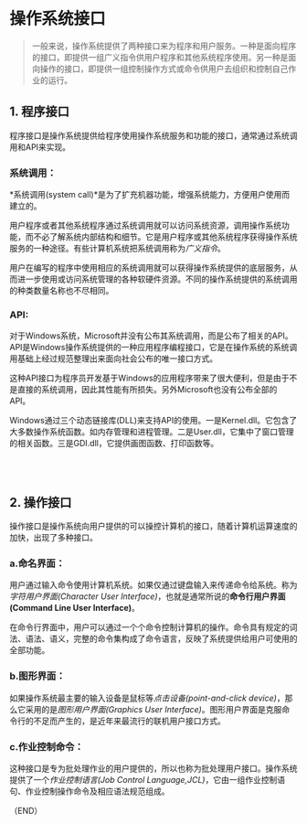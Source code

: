 # 操作系统接口    

> 一般来说，操作系统提供了两种接口来为程序和用户服务。一种是面向程序的接口，即提供一组广义指令供用户程序和其他系统程序使用。另一种是面向操作的接口，即提供一组控制操作方式或命令供用户去组织和控制自己作业的运行。    

## 1. 程序接口    

程序接口是操作系统提供给程序使用操作系统服务和功能的接口，通常通过系统调用和API来实现。    

### 系统调用：    

*系统调用(system call)*是为了扩充机器功能，增强系统能力，方便用户使用而建立的。    

用户程序或者其他系统程序通过系统调用就可以访问系统资源，调用操作系统功能，而不必了解系统内部结构和细节。它是用户程序或其他系统程序获得操作系统服务的一种途径。有些计算机系统把系统调用称为*广义指令*。    

用户在编写的程序中使用相应的系统调用就可以获得操作系统提供的底层服务，从而进一步使用或访问系统管理的各种软硬件资源。不同的操作系统提供的系统调用的种类数量名称也不尽相同。    

### API:    

对于Windows系统，Microsoft并没有公布其系统调用，而是公布了相关的API。API是Windows操作系统提供的一种应用程序编程接口，它是在操作系统的系统调用基础上经过规范整理出来面向社会公布的唯一接口方式。    

这种API接口为程序员开发基于Windows的应用程序带来了很大便利，但是由于不是直接的系统调用，因此其性能有所损失。另外Microsoft也没有公布全部的API。    

Windows通过三个动态链接库(DLL)来支持API的使用。一是Kernel.dll。它包含了大多数操作系统函数。如内存管理和进程管理。二是User.dll，它集中了窗口管理的相关函数。三是GDI.dll，它提供画图函数、打印函数等。    

<br />
<br />

## 2. 操作接口    

操作接口是操作系统向用户提供的可以操控计算机的接口，随着计算机运算速度的加快，出现了多种接口。    

### a.命名界面：    

用户通过输入命令使用计算机系统。如果仅通过键盘输入来传递命令给系统。称为*字符用户界面(Character User Interface)*，也就是通常所说的**命令行用户界面(Command Line User Interface)**。    

在命令行界面中，用户可以通过一个个命令控制计算机的操作。命令具有规定的词法、语法、语义，完整的命令集构成了命令语言，反映了系统提供给用户可使用的全部功能。    

### b.图形界面：    

如果操作系统最主要的输入设备是鼠标等*点击设备(point-and-click device)*，那么它采用的是*图形用户界面(Graphics User Interface)*。图形用户界面是克服命令行的不足而产生的，是近年来最流行的联机用户接口方式。    

### c.作业控制命令：    

这种接口是专为批处理作业的用户提供的，所以也称为批处理用户接口。操作系统提供了一个*作业控制语言(Job Control Language,JCL)*，它由一组作业控制语句、作业控制操作命令及相应语法规范组成。    




（END）    
